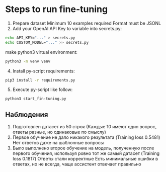 # Steps to run fine-tuning
1. Prepare dataset
    Minimum 10 examples required
    Format must be JSONL
2. Add your OpenAI API Key to variable into secrets.py:
```bash
echo API_KEY="..." > secrets.py
echo CUSTOM_MODEL="..." >> secrets.py
```
make python3 virtual environment:
```bash
python3 -m venv venv
```
4. Install py-script requirements:
```bash
pip3 install -r requirements.py
```
5. Execute py-script like follow:
```bash
python3 start_fin-tuning.py
```

## Наблюдения
1. Подготовлен датасет из 50 строк (Каждые 10 имеют один вопрос, ответы разные, но одинаковые по смыслу)
2. Первое обучение не дало никакого результата (Training loss 0.5481)
    Нет ответов даже на шаблонные вопросы
3. Было выполнено второе обучение на модель, полученную после первого обучения, используя ровно тот же самый датасет (Training loss 0.1817)
    Ответы стали корректные
    Есть минимальные ошибки в ответах, но не всегда, чаще ассистент отвечает правильно
